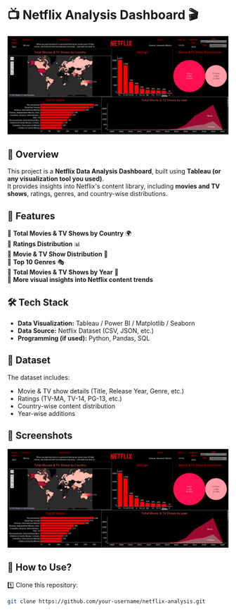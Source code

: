 # 📺 Netflix Analysis Dashboard 🎬  

![Netflix Dashboard](image.png)  

## 📌 Overview  
This project is a **Netflix Data Analysis Dashboard**, built using **Tableau (or any visualization tool you used)**.  
It provides insights into Netflix's content library, including **movies and TV shows**, ratings, genres, and country-wise distributions.  

## 🚀 Features  
🔹 **Total Movies & TV Shows by Country** 🌍  
🔹 **Ratings Distribution** 📊  
🔹 **Movie & TV Show Distribution** 🍿  
🔹 **Top 10 Genres** 🎭  
🔹 **Total Movies & TV Shows by Year** 📅  
🔹 **More visual insights into Netflix content trends**  

## 🛠️ Tech Stack  
- **Data Visualization:** Tableau / Power BI / Matplotlib / Seaborn  
- **Data Source:** Netflix Dataset (CSV, JSON, etc.)  
- **Programming (if used):** Python, Pandas, SQL  

## 📂 Dataset  
The dataset includes:  
- Movie & TV show details (Title, Release Year, Genre, etc.)  
- Ratings (TV-MA, TV-14, PG-13, etc.)  
- Country-wise content distribution  
- Year-wise additions  

## 📸 Screenshots  
![Netflix Analysis](image.png)  

## 📌 How to Use?  
1️⃣ Clone this repository:  
   ```bash
   git clone https://github.com/your-username/netflix-analysis.git
